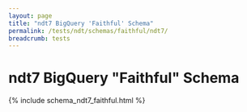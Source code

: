 ```yaml
---
layout: page
title: "ndt7 BigQuery 'Faithful' Schema"
permalink: /tests/ndt/schemas/faithful/ndt7/
breadcrumb: tests
---
```


# ndt7 BigQuery "Faithful" Schema

{% include schema_ndt7_faithful.html %}
